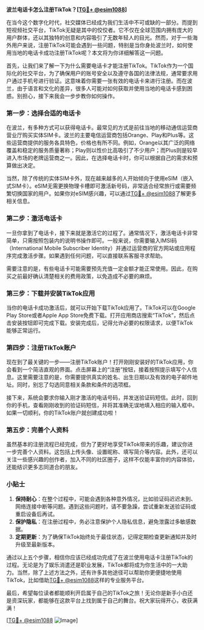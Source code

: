 **波兰电话卡怎么注册TikTok？[[TG💪+ @esim1088](https://t.me/s/esim1088)]**

在当今这个数字化时代，社交媒体已经成为我们生活中不可或缺的一部分。而提到短视频社交平台，TikTok无疑是其中的佼佼者。它不仅在全球范围内拥有庞大的用户群体，还以其独特的创意和内容吸引了无数年轻人的目光。然而，对于一些海外用户来说，注册TikTok可能会遇到一些问题，特别是当你身处波兰时，如何使用当地的电话卡成功注册TikTok呢？本文将为你详细解答这一问题。

首先，让我们来了解一下为什么需要电话卡才能注册TikTok。TikTok作为一个国际化的社交平台，为了确保用户的账号安全以及遵守各国的法律法规，通常要求用户通过手机号进行验证。这意味着你需要一张有效的电话卡来进行注册。而在波兰，由于语言和文化的差异，很多人可能对如何获取并使用当地的电话卡感到困惑。别担心，接下来我会一步步教你如何操作。

### 第一步：选择合适的电话卡

在波兰，有多种方式可以获得电话卡。最常见的方式是前往当地的移动通信运营商营业厅购买实体SIM卡。波兰的主要电信运营商包括Orange、Play和Plus等。这些运营商提供的服务各具特色，价格也有所不同。例如，Orange以其广泛的网络覆盖和稳定的服务质量著称；Play则以性价比高吸引了不少用户；而Plus则是较早进入市场的老牌运营商之一。因此，在选择电话卡时，你可以根据自己的需求和预算做出决定。

当然，除了传统的实体SIM卡外，现在越来越多的人开始倾向于使用eSIM（嵌入式SIM卡）。eSIM无需更换物理卡槽即可激活新号码，非常适合经常旅行或需要频繁切换国家的用户。如果你对eSIM感兴趣，可以通过[TG💪+ @esim1088](https://t.me/s/esim1088)了解更多相关信息。

### 第二步：激活电话卡

一旦你拿到了电话卡，接下来就是激活它的过程了。通常情况下，激活电话卡非常简单，只需按照包装内的说明书操作即可。一般来说，你需要输入IMSI码（International Mobile Subscriber Identity）并通过运营商的官方网站或应用程序完成激活步骤。如果遇到任何问题，可以直接联系客服寻求帮助。

需要注意的是，有些电话卡可能需要预先充值一定金额才能正常使用。因此，在购买之前最好确认清楚相关的费用政策，以免造成不必要的麻烦。

### 第三步：下载并安装TikTok应用

当你的电话卡成功激活后，就可以开始下载TikTok应用了。TikTok可以在Google Play Store或者Apple App Store免费下载。打开应用商店搜索“TikTok”，然后点击安装按钮即可完成下载。安装完成后，记得允许必要的权限请求，以便TikTok能够正常运行。

### 第四步：注册TikTok账户

现在到了最关键的一步——注册TikTok账户！打开刚刚安装好的TikTok应用，你会看到一个简洁直观的界面。点击屏幕上的“注册”按钮，接着按照提示填写个人信息。这里需要注意的是，你需要提供真实的姓名、出生日期以及有效的电子邮件地址。同时，别忘了勾选同意相关条款和条件的选项框。

接下来，系统会要求你输入刚才激活的电话号码，并发送验证码短信。此时，回到你的手机，查看刚刚收到的验证码短信，并将其准确无误地填入相应的输入框中。如果一切顺利，你的TikTok账户就创建成功啦！

### 第五步：完善个人资料

虽然基本的注册流程已经完成，但为了更好地享受TikTok带来的乐趣，建议你进一步完善个人资料。这包括上传头像、设置昵称、填写简介等内容。此外，还可以关注一些感兴趣的创作者，加入不同的社区圈子，这样不仅能丰富你的内容体验，还能结识更多志同道合的朋友。

### 小贴士

1. **保持耐心**：在整个过程中，可能会遇到各种意外情况，比如验证码迟迟未到、网络连接中断等问题。遇到这些问题时，请不要急躁，尝试重新发送验证码或重启设备后再试。
2. **保护隐私**：在注册过程中，务必注意保护个人隐私信息，避免泄露过多敏感数据。
3. **定期更新**：为了确保TikTok始终处于最佳状态，记得定期检查更新通知并及时升级至最新版本。

通过以上五个步骤，相信你应该已经成功完成了在波兰使用电话卡注册TikTok的过程。无论是为了娱乐消遣还是职业发展，TikTok都将成为你生活中的一大助力。当然，除了上述方法之外，还有许多其他途径可以帮助你更便捷地使用TikTok，比如借助[TG💪+ @esim1088](https://t.me/s/esim1088)这样的专业服务平台。

最后，希望每位读者都能顺利开启属于自己的TikTok之旅！无论你是新手小白还是资深玩家，都能够在这款平台上找到属于自己的舞台。祝大家玩得开心，收获满满！

[[TG💪+ @esim1088](https://t.me/s/esim1088) ![Image](https://i.postimg.cc/4NQfJmqS/Snipaste-2025-05-13-00-14-12.png)]